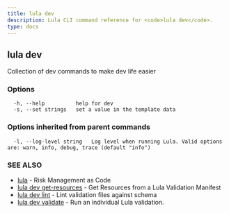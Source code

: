 ```yaml
---
title: lula dev
description: Lula CLI command reference for <code>lula dev</code>.
type: docs
---
```

## lula dev

Collection of dev commands to make dev life easier

### Options

```
  -h, --help          help for dev
  -s, --set strings   set a value in the template data
```

### Options inherited from parent commands

```
  -l, --log-level string   Log level when running Lula. Valid options are: warn, info, debug, trace (default "info")
```

### SEE ALSO

* [lula](./lula.md)	 - Risk Management as Code
* [lula dev get-resources](./lula_dev_get-resources.md)	 - Get Resources from a Lula Validation Manifest
* [lula dev lint](./lula_dev_lint.md)	 - Lint validation files against schema
* [lula dev validate](./lula_dev_validate.md)	 - Run an individual Lula validation.

